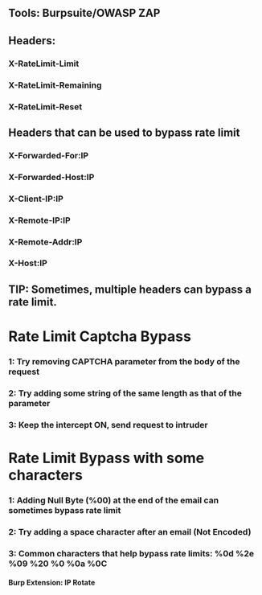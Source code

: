 ## Tools: Burpsuite/OWASP ZAP

## Headers:

### X-RateLimit-Limit

### X-RateLimit-Remaining

### X-RateLimit-Reset

## Headers that can be used to bypass rate limit

### X-Forwarded-For:IP

### X-Forwarded-Host:IP

### X-Client-IP:IP

### X-Remote-IP:IP

### X-Remote-Addr:IP

### X-Host:IP

## TIP: Sometimes, multiple headers can bypass a rate limit.

# Rate Limit Captcha Bypass

### 1: Try removing CAPTCHA parameter from the body of the request

### 2: Try adding some string of the same length as that of the parameter

### 3: Keep the intercept ON, send request to intruder

# Rate Limit Bypass with some characters

### 1: Adding Null Byte (%00) at the end of the email can sometimes bypass rate limit

### 2: Try adding a space character after an email (Not Encoded)

### 3: Common characters that help bypass rate limits: %0d %2e %09 %20 %0 %0a %0C

#### Burp Extension: IP Rotate
